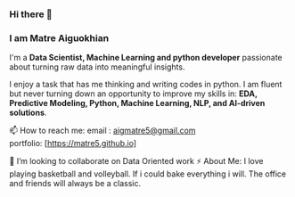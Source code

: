 ### Hi there 👋

### I am Matre Aiguokhian
I'm a **Data Scientist, Machine Learning and python developer** passionate about turning raw data into meaningful insights.

I enjoy a task that has me thinking and writing codes in python.
I am fluent but never turning down an opportunity to improve my skills in: **EDA, Predictive Modeling, Python, Machine Learning, NLP, and AI-driven solutions**. 

📫 How to reach me:
email : aigmatre5@gmail.com  
portfolio: [https://matre5.github.io]

👯 I’m looking to collaborate on Data Oriented work
⚡ About Me: I love playing basketball and volleyball. If i could bake everything i will. 
              The office and friends will always be a classic.
<!--
**Matre5/Matre5** is a ✨ _special_ ✨ repository because its `README.md` (this file) appears on your GitHub profile.

Here are some ideas to get you started:

- 🔭 I’m currently working on ...
- 🌱 I’m currently learning ...
- 👯 I’m looking to collaborate on ...
- 🤔 I’m looking for help with ...
- 💬 Ask me about ...
- 📫 How to reach me: ...
- 😄 Pronouns: ...
- ⚡ Fun fact: ...
-->
